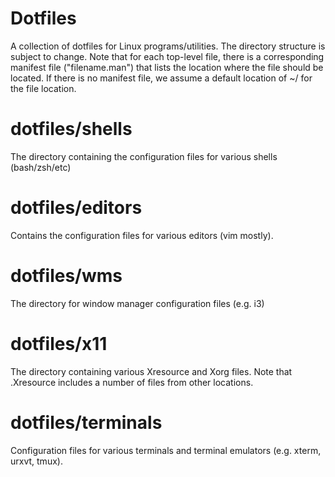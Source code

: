 # Dotfiles
A collection of dotfiles for Linux programs/utilities. The directory
structure is subject to change. Note that for each top-level file, there is a
corresponding manifest file ("filename.man") that lists the location where
the file should be located. If there is no manifest file, we assume a default
location of ~/ for the file location.

# dotfiles/shells
The directory containing the configuration files for various shells (bash/zsh/etc)

# dotfiles/editors
Contains the configuration files for various editors (vim mostly).

# dotfiles/wms
The directory for window manager configuration files (e.g. i3)

# dotfiles/x11
The directory containing various Xresource and Xorg files. Note that 
.Xresource includes a number of files from other locations.

# dotfiles/terminals
Configuration files for various terminals and terminal emulators (e.g. xterm,
urxvt, tmux). 
